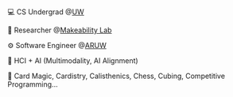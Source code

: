 💻 CS Undergrad @[UW](https://www.cs.washington.edu/)

🔬 Researcher @[Makeability Lab](https://makeabilitylab.cs.washington.edu/)

⚙️ Software Engineer @[ARUW](https://aruw.org/)

🧐 HCI + AI (Multimodality, AI Alignment)

🌟 Card Magic, Cardistry, Calisthenics, Chess, Cubing, Competitive Programming...
